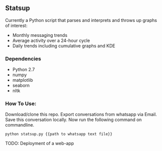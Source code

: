 ## Statsup

Currently a Python script that parses and interprets and throws up graphs of interest:
- Monthly messaging trends
- Average activity over a 24-hour cycle
- Daily trends including cumulative graphs and KDE

### Dependencies
- Python 2.7
- numpy
- matplotlib
- seaborn
- nltk


### How To Use:
Download/clone this repo. Export conversations from whatsapp via Email. Save this conversation locally.
Now run the following command on commandline.
```
python statsup.py {{path to whatsapp text file}}
```

TODO: Deployment of a web-app
